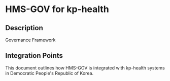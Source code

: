 # HMS-GOV for kp-health

## Description

Governance Framework

## Integration Points

This document outlines how HMS-GOV is integrated with kp-health systems in Democratic People's Republic of Korea.
